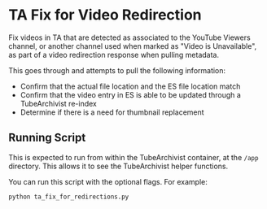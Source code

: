 # TA Fix for Video Redirection
Fix videos in TA that are detected as associated to the YouTube Viewers channel, or another channel used when marked as "Video is Unavailable", as part of a video redirection response when pulling metadata.

This goes through and attempts to pull the following information:
- Confirm that the actual file location and the ES file location match
- Confirm that the video entry in ES is able to be updated through a TubeArchivist re-index
- Determine if there is a need for thumbnail replacement

## Running Script
This is expected to run from within the TubeArchivist container, at the `/app` directory. This allows it to see the TubeArchivist helper functions.

You can run this script with the optional flags. For example:
```
python ta_fix_for_redirections.py
```